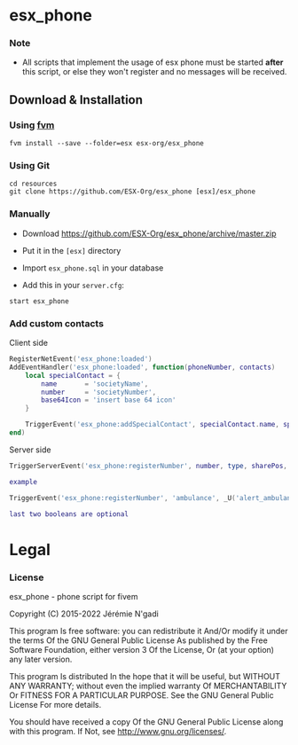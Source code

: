 # esx_phone

### Note
- All scripts that implement the usage of esx phone must be started **after** this script, or else they won't register and no messages will be received.

## Download & Installation

### Using [fvm](https://github.com/qlaffont/fvm-installer)
```
fvm install --save --folder=esx esx-org/esx_phone
```

### Using Git
```
cd resources
git clone https://github.com/ESX-Org/esx_phone [esx]/esx_phone
```

### Manually
- Download https://github.com/ESX-Org/esx_phone/archive/master.zip
- Put it in the `[esx]` directory

- Import `esx_phone.sql` in your database
- Add this in your `server.cfg`:

```
start esx_phone
```

### Add custom contacts

Client side

```lua
RegisterNetEvent('esx_phone:loaded')
AddEventHandler('esx_phone:loaded', function(phoneNumber, contacts)
	local specialContact = {
		name       = 'societyName',
		number     = 'societyNumber',
		base64Icon = 'insert base 64 icon'
	}

	TriggerEvent('esx_phone:addSpecialContact', specialContact.name, specialContact.number, specialContact.base64Icon)
end)
```

Server side

```lua
TriggerServerEvent('esx_phone:registerNumber', number, type, sharePos, hasDispatch, hideNumber, hidePosIfAnon)

example

TriggerEvent('esx_phone:registerNumber', 'ambulance', _U('alert_ambulance'), true, true)

last two booleans are optional
```

# Legal
### License
esx_phone - phone script for fivem

Copyright (C) 2015-2022 Jérémie N'gadi

This program Is free software: you can redistribute it And/Or modify it under the terms Of the GNU General Public License As published by the Free Software Foundation, either version 3 Of the License, Or (at your option) any later version.

This program Is distributed In the hope that it will be useful, but WITHOUT ANY WARRANTY; without even the implied warranty Of MERCHANTABILITY Or FITNESS FOR A PARTICULAR PURPOSE. See the GNU General Public License For more details.

You should have received a copy Of the GNU General Public License along with this program. If Not, see http://www.gnu.org/licenses/.
